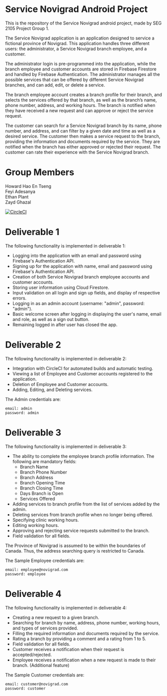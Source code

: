 # Service Novigrad Android Project
This is the repository of the Service Novigrad android project, made by SEG 2105 Project Group 1. 

The Service Novigrad application is an application designed to service a fictional province of Novigrad. This application handles three different users: the administrator, a Service Novigrad branch employee, and a customer. 

The administrator login is pre-programmed into the application, while the branch employee and customer accounts are stored in Firebase Firestore and handled by Firebase Authentication. The administrator manages all the possible services that can be offered by different Service Novigrad branches, and can add, edit, or delete a service. 

The branch employee account creates a branch profile for their branch, and selects the services offered by that branch, as well as the branch’s name, phone number, address, and working hours. The branch is notified when they have received a new request and can approve or reject the service request.

The customer can search for a Service Novigrad branch by its name, phone number, and address, and can filter by a given date and time as well as a desired service. The customer then makes a service request to the branch, providing the information and documents required by the service. They are notified when the branch has either approved or rejected their request. The customer can rate their experience with the Service Novigrad branch. 


# Group Members
Howard Hao En Tseng \
Feyi Adesanya \
Ethan Plant \
Zayd Ghazal

[![CircleCI](https://circleci.com/gh/SEG2105-uottawa/seg2105f20-project_gr-1.svg?style=svg&circle-token=f443aec0628521b9bce8be8de86effae4cdfc489)](https://app.circleci.com/pipelines/github/SEG2105-uottawa/seg2105f20-project_gr-1)


# Deliverable 1
The following functionality is implemented in deliverable 1:
- Logging into the application with an email and password using Firebase's Authentication API.
- Signing up for the application with name, email and password using Firebase's Authentication API.
- Creation of both Service Novigrad branch employee accounts and customer accounts.
- Storing user information using Cloud Firestore.
- Input validation on all login and sign up fields, and display of respective errors.
- Logging in as an admin account (username: "admin", password: "admin").
- Basic welcome screen after logging in displaying the user's name, email and role, as well as a sign out button.
- Remaining logged in after user has closed the app.

# Deliverable 2
The following functionality is implemented in deliverable 2:
- Integration with CircleCI for automated builds and automatic testing.
- Viewing a list of Employee and Customer accounts registered to the application.
- Deletion of Employee and Customer accounts.
- Adding, Editing, and Deleting services.

The Admin credentials are:
```
email: admin
password: admin
```

# Deliverable 3
The following functionality is implemented in deliverable 3:
- The ability to complete the employee branch profile information. 
    The following are mandatory fields:
    - Branch Name
    - Branch Phone Number
    - Branch Address
    - Branch Opening Time
    - Branch Closing Time
    - Days Branch is Open
    - Services Offered
- Adding services to branch profile from the list of services added by the admin.
- Deleting services from branch profile when no longer being offered.
- Specifying clinic working hours.
- Editing working hours.
- Approving and rejecting service requests submitted to the branch.
- Field validation for all fields.

The Province of Novigrad is assumed to be within the boundaries of Canada. Thus, the address searching query is restricted to Canada. 

The Sample Employee credentials are:
```
email: employee@novigrad.com
password: employee
```

# Deliverable 4
The following functionality is implemented in deliverable 4:
- Creating a new request to a given branch.
- Searching for branch by name, address, phone number, working hours, and types of services provided.
- Filling the required information and documents required by the service.
- Rating a branch by providing a comment and a rating from 1 to 5.
- Field validation for all fields.
- Customer receives a notification when their request is accepted/rejected.
- Employee receives a notification when a new request is made to their branch. (Additional feature)

The Sample Customer credentials are:
```
email: customer@novigrad.com
password: customer
```
